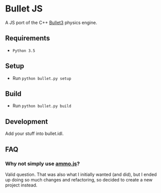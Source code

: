 # Bullet JS

A JS port of the C++ [Bullet3](https://github.com/bulletphysics/bullet3) physics engine.


## Requirements

* `Python 3.5`


## Setup

* Run `python bullet.py setup`


## Build

* Run `python bullet.py build`


## Development

Add your stuff into bullet.idl.


## FAQ

### Why not simply use [ammo.js](https://github.com/kripken/ammo.js)?

Valid question. That was also what I initially wanted (and did), but I ended up doing so much changes and refactoring, so decided to create a new project instead.
